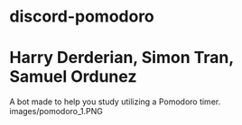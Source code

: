 # discord-pomodoro
# Harry Derderian, Simon Tran, Samuel Ordunez
A bot made to help you study utilizing a Pomodoro timer.
![]()images/pomodoro_1.PNG
